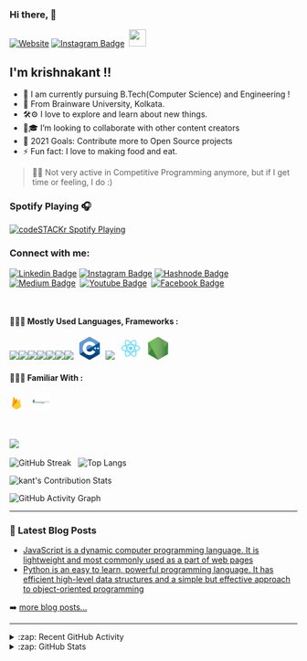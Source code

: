 ### Hi there,  👋

[![Website](https://img.shields.io/website?label=kant146.wordpress.com&style=for-the-badge&url=https%3A%2F%2Fkant146.wordpress.com)](https://kant146.wordpress.com)
[![Instagram Badge](https://img.shields.io/badge/-instagram-red?style=for-the-badge&logo=instagram&logoColor=white&link=https://www.instagram.com/kant_146/)](https://www.instagram.com/kant_146/)&nbsp;
<a href="mailto:krishnakantkumar146@gmail.com"><img src="https://www.flaticon.com/svg/static/icons/svg/646/646187.svg" width="30" height="30"></a>


## I'm krishnakant !!

- 🔭 I am currently pursuing B.Tech(Computer Science) and Engineering  !
- 🌱 From Brainware University, Kolkata.
- 🛠⚙ I love to explore and learn about new things.
- 🤝🎓 I’m looking to collaborate with other content creators
- 🥅 2021 Goals: Contribute more to Open Source projects
- ⚡ Fun fact: I love to making food and eat.
> 🐱‍💻 Not very active in Competitive Programming anymore, but if I get time or feeling, I do :)

### Spotify Playing 🎧


[<img src="https://now-playing-codestackr.vercel.app/api/spotify-playing" alt="codeSTACKr Spotify Playing" width="350" />](https://open.spotify.com/user/31afwq4rva7wb7onafgvsgzfxwtu)

### Connect with me:

[![Linkedin Badge](https://img.shields.io/badge/-linkedn-blue?style=for-the-badge&logo=Linkedin&logoColor=white&link=https://www.linkedin.com/in/krishnakant-kumar-80965b176/)](https://www.linkedin.com/in/krishnakant-kumar-80965b176/)&nbsp;[![Instagram Badge](https://img.shields.io/badge/-instagram-8a3ab9?style=for-the-badge&logo=instagram&logoColor=white&link=https://www.instagram.com/kant146)](https://www.instagram.com/kant146)&nbsp;[![Hashnode Badge](https://img.shields.io/badge/-hashnode-2962FF?style=for-the-badge&logo=hashnode&logoColor=white&link=https://hashnode.com/@Kant146)](https://hashnode.com/@Kant146)&nbsp;
<br/>[![Medium Badge](https://img.shields.io/badge/-medium-000000?style=for-the-badge&logo=medium&logoColor=white&link=https://medium.com/@krishnakantkumar_32146)](https://medium.com/@krishnakantkumar_32146)&nbsp; [![Youtube Badge](https://img.shields.io/badge/-youtube-FF0000?style=for-the-badge&logo=youtube&logoColor=white&link=https://www.youtube.com/channel/UCBTwzxjvK-0gGuJ1g_LlP8Q)](https://www.youtube.com/channel/UCBTwzxjvK-0gGuJ1g_LlP8Q)&nbsp; [![Facebook Badge](https://img.shields.io/badge/-facebook-blue?style=for-the-badge&logo=facebook&logoColor=white&link=https://www.facebook.com/omgkant.146)](https://www.facebook.com/omgkant.146)&nbsp; 



<br />

#### 👨🏻‍💻 Mostly Used Languages, Frameworks :

<img src="https://img.icons8.com/color/48/000000/python.png"></img><img src="https://img.icons8.com/color/48/000000/html-5.png"/><img src="https://img.icons8.com/color/48/000000/css3.png"/><img src="https://img.icons8.com/color/48/000000/bootstrap.png"/><img src="https://img.icons8.com/color/48/000000/javascript.png"/><img src="https://img.icons8.com/color/48/000000/git.png"/><img src="https://img.icons8.com/color/48/000000/c-programming.png"/>&nbsp;&nbsp;<img align="bottom" height="40" src="https://raw.githubusercontent.com/github/explore/80688e429a7d4ef2fca1e82350fe8e3517d3494d/topics/cpp/cpp.png">&nbsp;&nbsp;<img src="https://img.icons8.com/ios/48/000000/mysql-logo.png"/>&nbsp;&nbsp;<img height="40" src="https://raw.githubusercontent.com/github/explore/80688e429a7d4ef2fca1e82350fe8e3517d3494d/topics/react/react.png">&nbsp;&nbsp;<img height="40" src="https://raw.githubusercontent.com/github/explore/80688e429a7d4ef2fca1e82350fe8e3517d3494d/topics/nodejs/nodejs.png">&nbsp;&nbsp;

#### 👨🏻‍💻 Familiar With :


<img height="24" src="https://raw.githubusercontent.com/github/explore/80688e429a7d4ef2fca1e82350fe8e3517d3494d/topics/firebase/firebase.png">&nbsp;&nbsp;&nbsp;&nbsp;<img height="30" src="https://raw.githubusercontent.com/github/explore/80688e429a7d4ef2fca1e82350fe8e3517d3494d/topics/mongodb/mongodb.png">


<br />
<br />
<img src="https://github-profile-trophy.vercel.app/?username=kant146&theme=onedark&column=3&margin-w=15&margin-h=15">

![GitHub Streak](https://github-readme-streak-stats.herokuapp.com/?user=kant146&theme=tokyonight&count_private=true) &nbsp;&nbsp;![Top Langs](https://github-readme-stats.vercel.app/api/top-langs/?username=kant146&layout=compact&theme=tokyonight)

![kant's Contribution Stats](https://github-contribution-stats.vercel.app/api/?username=kant146)

![GitHub Activity Graph](https://activity-graph.herokuapp.com/graph?username=kant146&theme=github&count_private=true)  

---



### 📕 Latest Blog Posts

<!-- BLOG-POST-LIST:START -->
- [JavaScript is a dynamic computer programming language. It is lightweight and most commonly used as a part of web pages](https://kant146.wordpress.com/2020/10/24/javascript/)
- [Python is an easy to learn, powerful programming language. It has efficient high-level data structures and a simple but effective approach to object-oriented programming](https://kant146.wordpress.com/2020/10/24/python/)

<!-- BLOG-POST-LIST:END -->

➡️ [more blog posts...](https://kant146.wordpress.com)

---

<details>
  <summary>:zap: Recent GitHub Activity</summary>
  
<!--START_SECTION:activity-->
1. 🗣 Commented on [#1](https://github.com/kant146/Kant-Portfolio-Website) in [kant146/Kant-Portfolio-Website](https://github.com/kant146/Kant-Portfolio-Website)
<!--END_SECTION:activity-->

</details>

<details>
  <summary>:zap: GitHub Stats</summary>
  
 ![kant's github stats](https://github-readme-stats.vercel.app/api?username=kant146&show_icons=true&hide_border=true&theme=tokyonight&count_private=true)

</details>

[website]: https://kant146.wordpress.com
[facebook]: https://www.facebook.com/omgkant.146
[youtube]: https://www.youtube.com/channel/UCBTwzxjvK-0gGuJ1g_LlP8Q
[instagram]: https://instagram.com/kant146
[linkedin]: https://www.linkedin.com/in/krishnakant-kumar-80965b176
